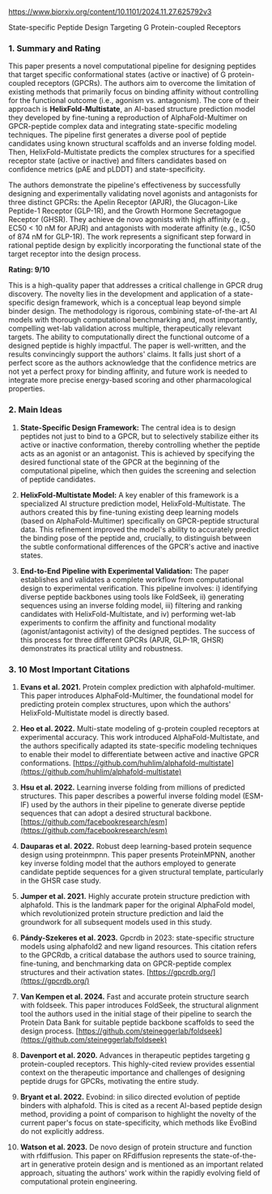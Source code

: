 https://www.biorxiv.org/content/10.1101/2024.11.27.625792v3

State-specific Peptide Design Targeting G Protein-coupled Receptors

### 1. Summary and Rating

This paper presents a novel computational pipeline for designing peptides that target specific conformational states (active or inactive) of G protein-coupled receptors (GPCRs). The authors aim to overcome the limitation of existing methods that primarily focus on binding affinity without controlling for the functional outcome (i.e., agonism vs. antagonism). The core of their approach is **HelixFold-Multistate**, an AI-based structure prediction model they developed by fine-tuning a reproduction of AlphaFold-Multimer on GPCR-peptide complex data and integrating state-specific modeling techniques. The pipeline first generates a diverse pool of peptide candidates using known structural scaffolds and an inverse folding model. Then, HelixFold-Multistate predicts the complex structures for a specified receptor state (active or inactive) and filters candidates based on confidence metrics (pAE and pLDDT) and state-specificity.

The authors demonstrate the pipeline's effectiveness by successfully designing and experimentally validating novel agonists and antagonists for three distinct GPCRs: the Apelin Receptor (APJR), the Glucagon-Like Peptide-1 Receptor (GLP-1R), and the Growth Hormone Secretagogue Receptor (GHSR). They achieve de novo agonists with high affinity (e.g., EC50 < 10 nM for APJR) and antagonists with moderate affinity (e.g., IC50 of 874 nM for GLP-1R). The work represents a significant step forward in rational peptide design by explicitly incorporating the functional state of the target receptor into the design process.

**Rating: 9/10**

This is a high-quality paper that addresses a critical challenge in GPCR drug discovery. The novelty lies in the development and application of a state-specific design framework, which is a conceptual leap beyond simple binder design. The methodology is rigorous, combining state-of-the-art AI models with thorough computational benchmarking and, most importantly, compelling wet-lab validation across multiple, therapeutically relevant targets. The ability to computationally direct the functional outcome of a designed peptide is highly impactful. The paper is well-written, and the results convincingly support the authors' claims. It falls just short of a perfect score as the authors acknowledge that the confidence metrics are not yet a perfect proxy for binding affinity, and future work is needed to integrate more precise energy-based scoring and other pharmacological properties.

### 2. Main Ideas

1.  **State-Specific Design Framework:** The central idea is to design peptides not just to bind to a GPCR, but to selectively stabilize either its active or inactive conformation, thereby controlling whether the peptide acts as an agonist or an antagonist. This is achieved by specifying the desired functional state of the GPCR at the beginning of the computational pipeline, which then guides the screening and selection of peptide candidates.

2.  **HelixFold-Multistate Model:** A key enabler of this framework is a specialized AI structure prediction model, HelixFold-Multistate. The authors created this by fine-tuning existing deep learning models (based on AlphaFold-Multimer) specifically on GPCR-peptide structural data. This refinement improved the model's ability to accurately predict the binding pose of the peptide and, crucially, to distinguish between the subtle conformational differences of the GPCR's active and inactive states.

3.  **End-to-End Pipeline with Experimental Validation:** The paper establishes and validates a complete workflow from computational design to experimental verification. This pipeline involves: i) identifying diverse peptide backbones using tools like FoldSeek, ii) generating sequences using an inverse folding model, iii) filtering and ranking candidates with HelixFold-Multistate, and iv) performing wet-lab experiments to confirm the affinity and functional modality (agonist/antagonist activity) of the designed peptides. The success of this process for three different GPCRs (APJR, GLP-1R, GHSR) demonstrates its practical utility and robustness.

### 3. 10 Most Important Citations

1.  **Evans et al. 2021.** Protein complex prediction with alphafold-multimer.
    This paper introduces AlphaFold-Multimer, the foundational model for predicting protein complex structures, upon which the authors' HelixFold-Multistate model is directly based.

2.  **Heo et al. 2022.** Multi-state modeling of g-protein coupled receptors at experimental accuracy.
    This work introduced AlphaFold-Multistate, and the authors specifically adapted its state-specific modeling techniques to enable their model to differentiate between active and inactive GPCR conformations. [https://github.com/huhlim/alphafold-multistate](https://github.com/huhlim/alphafold-multistate)

3.  **Hsu et al. 2022.** Learning inverse folding from millions of predicted structures.
    This paper describes a powerful inverse folding model (ESM-IF) used by the authors in their pipeline to generate diverse peptide sequences that can adopt a desired structural backbone. [https://github.com/facebookresearch/esm](https://github.com/facebookresearch/esm)

4.  **Dauparas et al. 2022.** Robust deep learning-based protein sequence design using proteinmpnn.
    This paper presents ProteinMPNN, another key inverse folding model that the authors employed to generate candidate peptide sequences for a given structural template, particularly in the GHSR case study.

5.  **Jumper et al. 2021.** Highly accurate protein structure prediction with alphafold.
    This is the landmark paper for the original AlphaFold model, which revolutionized protein structure prediction and laid the groundwork for all subsequent models used in this study.

6.  **Pándy-Szekeres et al. 2023.** Gpcrdb in 2023: state-specific structure models using alphafold2 and new ligand resources.
    This citation refers to the GPCRdb, a critical database the authors used to source training, fine-tuning, and benchmarking data on GPCR-peptide complex structures and their activation states. [https://gpcrdb.org/](https://gpcrdb.org/)

7.  **Van Kempen et al. 2024.** Fast and accurate protein structure search with foldseek.
    This paper introduces FoldSeek, the structural alignment tool the authors used in the initial stage of their pipeline to search the Protein Data Bank for suitable peptide backbone scaffolds to seed the design process. [https://github.com/steineggerlab/foldseek](https://github.com/steineggerlab/foldseek)

8.  **Davenport et al. 2020.** Advances in therapeutic peptides targeting g protein-coupled receptors.
    This highly-cited review provides essential context on the therapeutic importance and challenges of designing peptide drugs for GPCRs, motivating the entire study.

9.  **Bryant et al. 2022.** Evobind: in silico directed evolution of peptide binders with alphafold.
    This is cited as a recent AI-based peptide design method, providing a point of comparison to highlight the novelty of the current paper's focus on state-specificity, which methods like EvoBind do not explicitly address.

10. **Watson et al. 2023.** De novo design of protein structure and function with rfdiffusion.
    This paper on RFdiffusion represents the state-of-the-art in generative protein design and is mentioned as an important related approach, situating the authors' work within the rapidly evolving field of computational protein engineering.
